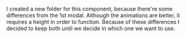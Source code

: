 I created a new folder for this component, because there're some differences from the 1st modal. 
Although the animations are better, it requires a height in order to function. Because of these differences I decided to keep both until we decide in which one we want to use.

